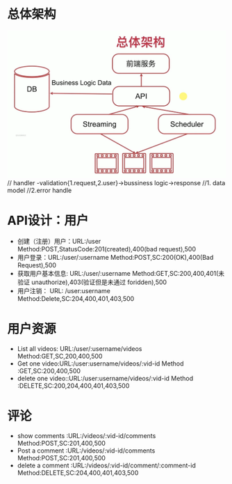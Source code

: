 # 总体架构
![总体架构](./video_frame.png)
// handler -validation{1.request,2.user}->bussiness logic->response
//1. data model
//2.error handle
# API设计：用户
* 创建（注册）用户：URL:/user Method:POST,StatusCode:201(created),400(bad request),500
* 用户登录：URL:/user/:username Method:POST,SC:200(OK),400(Bad Request),500
* 获取用户基本信息: URL:/user/:username Method:GET,SC:200,400,401(未验证 unauthorize),403(验证但是未通过 foridden),500
* 用户注销： URL: /user:username Method:Delete,SC:204,400,401,403,500

# 用户资源
* List all videos: URL:/user/:username/videos Method:GET,SC,200,400,500 
* Get one video:URL:/user:username/videos/:vid-id Method :GET,SC:200,400,500
* delete one video::URL:/user:username/videos/:vid-id Method :DELETE,SC:200,204,400,401,403,500

# 评论
* show comments :URL:/videos/:vid-id/comments Method:POST,SC:201,400,500
* Post a comment :URL:/videos/:vid-id/comments Method:POST,SC:201,400,500
* delete a comment :URL:/videos/:vid-id/comment/:comment-id Method:DELETE,SC:204,400,401,403,500


